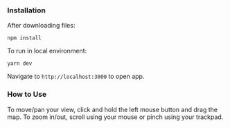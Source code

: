 ### Installation

After downloading files:
```
npm install
```

To run in local environment:
```
yarn dev
```

Navigate to ```http://localhost:3000``` to open app.

### How to Use

To move/pan your view, click and hold the left mouse button and drag the map.
To zoom in/out, scroll using your mouse or pinch using your trackpad.
